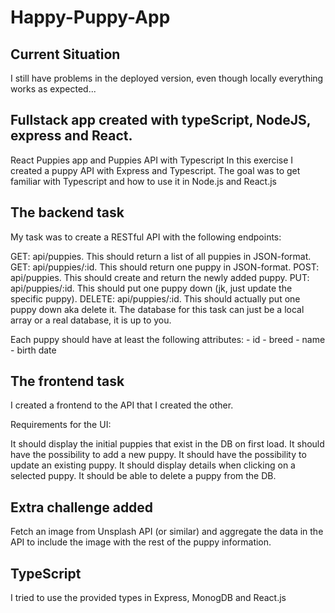 # Happy-Puppy-App

## Current Situation 

I still have problems in the deployed version, even though locally everything works as expected...

## Fullstack app created with typeScript, NodeJS, express and React.

React Puppies app and Puppies API with Typescript
In this exercise I created a puppy API with Express and Typescript. 
The goal was to get familiar with Typescript and how to use it in Node.js and React.js

## The backend task
My task was to create a RESTful API with the following endpoints:

GET: api/puppies. This should return a list of all puppies in JSON-format.
GET: api/puppies/:id. This should return one puppy in JSON-format.
POST: api/puppies. This should create and return the newly added puppy.
PUT: api/puppies/:id. This should put one puppy down (jk, just update the specific puppy).
DELETE: api/puppies/:id. This should actually put one puppy down aka delete it.
The database for this task can just be a local array or a real database, it is up to you.

Each puppy should have at least the following attributes: - id - breed - name - birth date 

## The frontend task
I created a frontend to the API that I created the other.

Requirements for the UI:

It should display the initial puppies that exist in the DB on first load.
It should have the possibility to add a new puppy.
It should have the possibility to update an existing puppy.
It should display details when clicking on a selected puppy.
It should be able to delete a puppy from the DB.

## Extra challenge added
Fetch an image from Unsplash API (or similar) and aggregate the data in the API to include the image with the rest of the puppy information.

## TypeScript
I tried to use the provided types in Express, MonogDB and React.js
